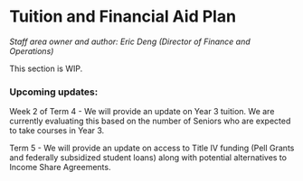 # Tuition and Financial Aid Plan

*Staff area owner and author: Eric Deng (Director of Finance and Operations)*

This section is WIP.

### Upcoming updates:

Week 2 of Term 4 - We will provide an update on Year 3 tuition. We are currently evaluating this based on the number of Seniors who are expected to take courses in Year 3.

Term 5 - We will provide an update on access to Title IV funding (Pell Grants and federally subsidized student loans) along with potential alternatives to Income Share Agreements.

